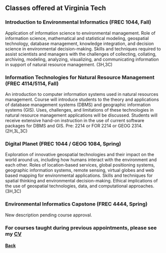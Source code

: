 ## Classes offered at Virginia Tech

### Introduction to Environmental Informatics (FREC 1044, Fall)  
Application of information science to environmental management. Role of information science, mathematical and statistical modeling, geospatial technology, database management, knowledge integration, and decision science in environmental decision-making. Skills and techniques required to assist scientists and managers with the challenges of collecting, collating, archiving, modeling, analyzing, visualizing, and communicating information in support of natural resource management. (3H,3C)  

### Information Technologies for Natural Resource Management (FREC 4114/5114, Fall)  
An introduction to computer information systems used in natural resources management. Course will introduce students to the theory and applications of database management systems (DBMS) and geographic information systems (GIS). Uses, challenges, and limitations of these technologies in natural resource management applications will be discussed. Students will receive extensive hand-on instruction in the use of current software packages for DBMS and GIS. Pre: 2214 or FOR 2214 or GEOG 2314. (2H,3L,3C)  

### Digital Planet (FREC 1044 / GEOG 1084, Spring)
Exploration of innovative geospatial technologies and their impact on the world around us, including how humans interact with the environment and each other. Roles of location-based services, global positioning systems, geographic information systems, remote sensing, virtual globes and web based mapping for environmental applications. Skills and techniques for spatial thinking and environmental decision-making. Ethical implications of the use of geospatial technologies, data, and computational approaches. (3H,3C)  

### Environmental Informatics Capstone (FREC 4444, Spring)
New description pending course approval.

### For courses taught during previous appointments, please see my [CV](https://github.com/jpgannon/jpgannon.github.io/blob/master/JPG%20CV%20FEB%202020-Web.pdf)

#### [Back](./README.md)
